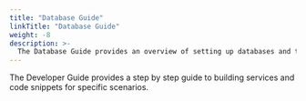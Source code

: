 ```yaml
---
title: "Database Guide"
linkTitle: "Database Guide"
weight: -8
description: >-
  The Database Guide provides an overview of setting up databases and the specifics of each DB type.
---
```




The Developer Guide provides a step by step guide to building services and code snippets for specific scenarios.

